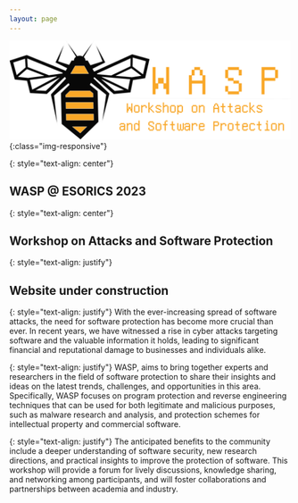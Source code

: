 ```yaml
---
layout: page
---
```


![logo](assets/img/logo.png){:class="img-responsive"}

{: style="text-align: center"}
## WASP @ ESORICS 2023

{: style="text-align: center"}
## Workshop on Attacks and Software Protection

{: style="text-align: justify"}
## Website under construction

{: style="text-align: justify"}
With the ever-increasing spread of software attacks, the need for software protection has
become more crucial than ever. In recent years, we have witnessed a rise in cyber attacks
targeting software and the valuable information it holds, leading to significant financial and
reputational damage to businesses and individuals alike.

{: style="text-align: justify"}
WASP, aims to bring together experts and researchers in the field of software protection to
share their insights and ideas on the latest trends, challenges, and opportunities in this area.
Specifically, WASP focuses on program protection and reverse engineering techniques that
can be used for both legitimate and malicious purposes, such as malware research and
analysis, and protection schemes for intellectual property and commercial software.

{: style="text-align: justify"}
The anticipated benefits to the community include a deeper understanding of software
security, new research directions, and practical insights to improve the protection of
software. This workshop will provide a forum for lively discussions, knowledge sharing, and
networking among participants, and will foster collaborations and partnerships between
academia and industry.
